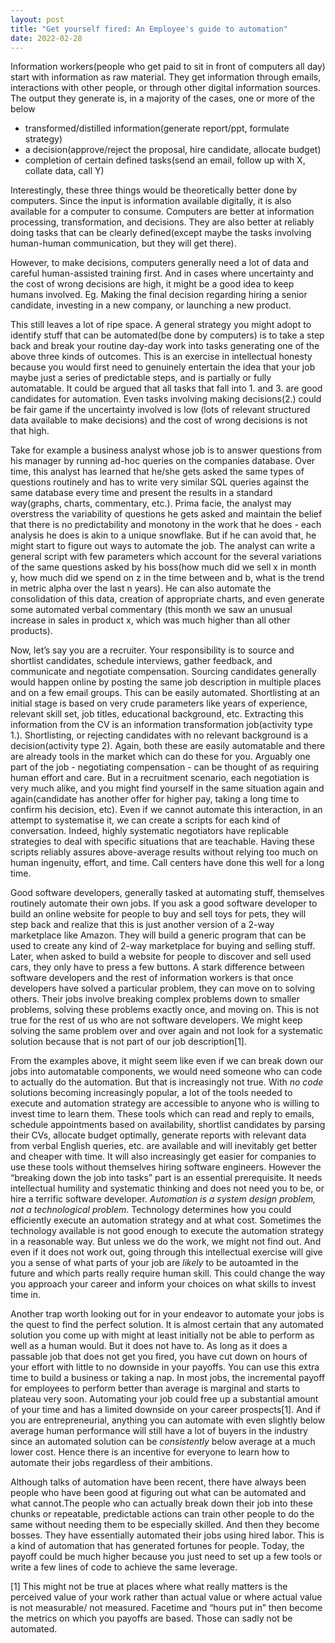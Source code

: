 ```yaml
---
layout: post
title: "Get yourself fired: An Employee's guide to automation"
date: 2022-02-28
---
```


Information workers(people who get paid to sit in front of computers all day) start with information as raw material. They get information through emails, interactions with other people, or through other digital information sources. The output they generate is, in a majority of the cases, one or more of the below 

- transformed/distilled information(generate report/ppt, formulate strategy)
- a decision(approve/reject the proposal, hire candidate, allocate budget)
- completion of certain defined tasks(send an email, follow up with X, collate data, call Y)

Interestingly, these three things would be theoretically better done by computers. Since the input is information available digitally, it is also available for a computer to consume. Computers are better at information processing, transformation, and decisions. They are also better at reliably doing tasks that can be clearly defined(except maybe the tasks involving human-human communication, but they will get there).

However, to make decisions, computers generally need a lot of data and careful human-assisted training first. And in cases where uncertainty and the cost of wrong decisions are high, it might be a good idea to keep humans involved. Eg. Making the final decision regarding hiring a senior candidate, investing in a new company, or launching a new product.

This still leaves a lot of ripe space. A general strategy you might adopt to identify stuff that can be automated(be done by computers) is to take a step back and break your routine day-day work into tasks generating one of the above three kinds of outcomes. This is an exercise in intellectual honesty because you would first need to genuinely entertain the idea that your job maybe just a series of predictable steps, and is partially or fully automatable. It could be argued that all tasks that fall into 1. and 3. are good candidates for automation. Even tasks involving making decisions(2.) could be fair game if the uncertainty involved is low (lots of relevant structured data available to make decisions) and the cost of wrong decisions is not that high.

Take for example a business analyst whose job is to answer questions from his manager by running ad-hoc queries on the companies database. Over time, this analyst has learned that he/she gets asked the same types of questions routinely and has to write very similar SQL queries against the same database every time and present the results in a standard way(graphs, charts, commentary, etc.). Prima facie, the analyst may overstress the variability of questions he gets asked and maintain the belief that there is no predictability and monotony in the work that he does - each analysis he does is akin to a unique snowflake. But if he can avoid that, he might start to figure out ways to automate the job. The analyst can write a general script with few parameters which account for the several variations of the same questions asked by his boss(how much did we sell x in month y, how much did we spend on z in the time between and b, what is the trend in metric alpha over the last n years). He can also automate the consolidation of this data, creation of appropriate charts, and even generate some automated verbal commentary (this month we saw an unusual increase in sales in product x, which was much higher than all other products).

Now, let’s say you are a recruiter. Your responsibility is to source and shortlist candidates, schedule interviews, gather feedback, and communicate and negotiate compensation.  Sourcing candidates generally would happen online by posting the same job description in multiple places and on a few email groups. This can be easily automated. Shortlisting at an initial stage is based on very crude parameters like years of experience, relevant skill set, job titles, educational background, etc. Extracting this information from the CV is an information transformation job(activity type 1.). Shortlisting, or rejecting candidates with no relevant background is a decision(activity type 2). Again, both these are easily automatable and there are already tools in the market which can do these for you.
Arguably one part of the job - negotiating compensation - can be thought of as requiring human effort and care. But in a recruitment scenario, each negotiation is very much alike, and you might find yourself in the same situation again and again(candidate has another offer for higher pay, taking a long time to confirm his decision, etc). Even if we cannot automate this interaction, in an attempt to systematise it, we can create a scripts for each kind of conversation. Indeed, highly systematic negotiators have replicable strategies to deal with specific situations that are teachable. Having these scripts reliably assures above-average results without relying too much on human ingenuity, effort, and time. Call centers have done this well for a long time. 

Good software developers, generally tasked at automating stuff, themselves routinely automate their own jobs. If you ask a good software developer to build an online website for people to buy and sell toys for pets, they will step back and realize that this is just another version of a 2-way marketplace like Amazon. They will build a generic program that can be used to create any kind of 2-way marketplace for buying and selling stuff. Later, when asked to build a website for people to discover and sell used cars, they only have to press a few buttons. 
A stark difference between software developers and the rest of information workers is that once developers have solved a particular problem, they can move on to solving others. Their jobs involve breaking complex problems down to smaller problems, solving these problems exactly once, and moving on. This is not true for the rest of us who are not software developers. We might keep solving the same problem over and over again and not look for a systematic solution because that is not part of our job description[1]. 

From the examples above, it might seem like even if we can break down our jobs into automatable components, we would need someone who can code to actually do the automation. But that is increasingly not true. With *no code* solutions becoming increasingly popular, a lot of the tools needed to execute and automation strategy are accessible to anyone who is willing to invest time to learn them. These tools which can read and reply to emails, schedule appointments based on availability, shortlist candidates by parsing their CVs, allocate budget optimally, generate reports with relevant data from verbal English queries, etc. are available and will inevitably get better and cheaper with time. It will also increasingly get easier for companies to use these tools without themselves hiring software engineers. However the “breaking down the job into tasks” part is an essential prerequisite. It needs intellectual humility and systematic thinking and does not need you to be, or hire a terrific software developer. *Automation is a system design problem, not a technological problem*. Technology determines how you could efficiently execute an automation strategy and at what cost. Sometimes the technology available is not good enough to execute the automation strategy in a reasonable way. But unless we do the work, we might not find out. And even if it does not work out, going through this intellectual exercise will give you a sense of what parts of your job are *likely* to be autoamted in the future and which parts really require human skill. This could change the way you approach your career and inform your choices on what skills to invest time in.

Another trap worth looking out for in your endeavor to automate your jobs is the quest to find the perfect solution. It is almost certain that any automated solution you come up with might at least initially not be able to perform as well as a human would. But it does not have to. As long as it does a passable job that does not get you fired, you have cut down on hours of your effort with little to no downside in your payoffs. You can use this extra time to build a business or taking a nap. In most jobs, the incremental payoff for employees to perform better than average is marginal and starts to plateau very soon. Automating your job could free up a substantial amount of your time and has a limited downside on your career prospects[1]. And if you are entrepreneurial, anything you can automate with even slightly below average human performance will still have a lot of buyers in the industry since an automated solution can be *consistently* below average at a much lower cost. Hence there is an incentive for everyone  to learn how to automate their jobs regardless of their ambitions.

Although talks of automation have been recent, there have always been people who have been good at figuring out what can be automated and what cannot.The people who can actually break down their job into these chunks or repeatable, predictable actions can train other people to do the same without needing them to be especially skilled. And then they become bosses. They have essentially automated their jobs using hired labor. This is a kind of automation that has generated fortunes for people. Today, the payoff could be much higher because you just need to set up a few tools or write a few lines of code to achieve the same leverage.


[1] This might not be true at places where what really matters is the perceived value of your work rather than actual value or where actual value is not measurable/ not measured. Facetime and “hours put in” then become the metrics on which you payoffs are based. Those can sadly not be automated.
